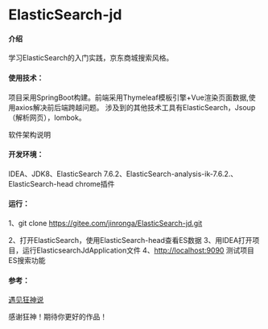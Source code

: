 # ElasticSearch-jd

#### 介绍 
学习ElasticSearch的入门实践，京东商城搜索风格。

#### 使用技术：

项目采用SpringBoot构建。前端采用Thymeleaf模板引擎+Vue渲染页面数据,使用axios解决前后端跨越问题。
涉及到的其他技术工具有ElasticSearch，Jsoup（解析网页），lombok。

软件架构说明


#### 开发环境：

IDEA、JDK8、ElasticSearch 7.6.2、ElasticSearch-analysis-ik-7.6.2.、ElasticSearch-head chrome插件

#### 运行：

1、git clone https://gitee.com/jinronga/ElasticSearch-jd.git

2、打开ElasticSearch，使用ElasticSearch-head查看ES数据
3、用IDEA打开项目，运行ElasticsearchJdApplication文件
4、[http://localhost:9090](http://localhost:9090/) 测试项目ES搜索功能



#### 参考：

[遇见狂神说](https://www.bilibili.com/video/BV17a4y1x7zq)

感谢狂神！期待你更好的作品！

